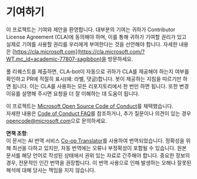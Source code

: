 <!--
CO_OP_TRANSLATOR_METADATA:
{
  "original_hash": "777400e9f0336c7ee2f9a1200a88478f",
  "translation_date": "2025-08-23T22:22:59+00:00",
  "source_file": "CONTRIBUTING.md",
  "language_code": "ko"
}
-->
# 기여하기

이 프로젝트는 기여와 제안을 환영합니다. 대부분의 기여는 귀하가 Contributor License Agreement (CLA)에 동의해야 하며, 이를 통해 귀하가 기여할 권리가 있고 실제로 기여를 사용할 권리를 우리에게 부여한다는 것을 선언해야 합니다. 자세한 내용은 [https://cla.microsoft.com](https://cla.microsoft.com/?WT.mc_id=academic-77807-sagibbon)을 방문하세요.

풀 리퀘스트를 제출하면, CLA-bot이 자동으로 귀하가 CLA를 제공해야 하는지 여부를 확인하고 PR에 적절히 표시(예: 라벨, 댓글)합니다. 봇이 제공하는 지침을 따르기만 하면 됩니다. 이는 CLA를 사용하는 모든 리포지토리에서 한 번만 하면 됩니다. 또한 변경 이유를 설명해 주시면 요청을 더 잘 이해하는 데 도움이 됩니다.

이 프로젝트는 [Microsoft Open Source Code of Conduct](https://opensource.microsoft.com/codeofconduct/?WT.mc_id=academic-77807-sagibbon)를 채택했습니다.  
자세한 내용은 [Code of Conduct FAQ](https://opensource.microsoft.com/codeofconduct/faq/?WT.mc_id=academic-77807-sagibbon)를 참조하거나, 추가 질문이나 의견이 있는 경우 [opencode@microsoft.com](mailto:opencode@microsoft.com)으로 문의하세요.

**면책 조항**:  
이 문서는 AI 번역 서비스 [Co-op Translator](https://github.com/Azure/co-op-translator)를 사용하여 번역되었습니다. 정확성을 위해 최선을 다하고 있지만, 자동 번역에는 오류나 부정확성이 포함될 수 있습니다. 원본 문서를 해당 언어로 작성된 상태에서 권위 있는 자료로 간주해야 합니다. 중요한 정보의 경우, 전문적인 인간 번역을 권장합니다. 이 번역 사용으로 인해 발생하는 오해나 잘못된 해석에 대해 당사는 책임을 지지 않습니다.
